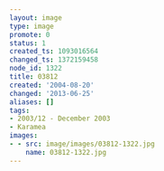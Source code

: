 ```yaml
---
layout: image
type: image
promote: 0
status: 1
created_ts: 1093016564
changed_ts: 1372159458
node_id: 1322
title: 03812
created: '2004-08-20'
changed: '2013-06-25'
aliases: []
tags:
- 2003/12 - December 2003
- Karamea
images:
- - src: image/images/03812-1322.jpg
    name: 03812-1322.jpg
---
```


